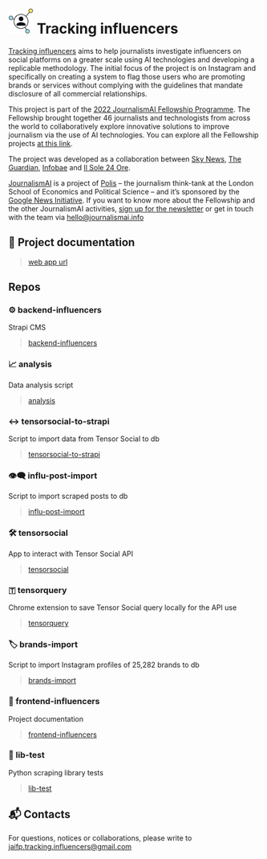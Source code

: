 # ![LOGO](https://github.com/jaifp-tracking-influencers/assets/raw/main/img/logo-50x50.png) Tracking influencers

[Tracking influencers](https://tracking-influencers.com/) aims to help journalists investigate influencers on social platforms on a greater scale using AI technologies and developing a replicable methodology. The initial focus of the project is on Instagram and specifically on creating a system to flag those users who are promoting brands or services without complying with the guidelines that mandate disclosure of all commercial relationships.

This project is part of the [2022 JournalismAI Fellowship Programme](https://www.lse.ac.uk/media-and-communications/polis/JournalismAI/Fellowship-Programme). The Fellowship brought together 46 journalists and technologists from across the world to collaboratively explore innovative solutions to improve journalism via the use of AI technologies. You can explore all the Fellowship projects [at this link](https://www.lse.ac.uk/media-and-communications/polis/JournalismAI/Fellowship-Programme).

The project was developed as a collaboration between [Sky News](https://news.sky.com/), [The Guardian](https://www.theguardian.com/international), [Infobae](https://www.infobae.com/) and [Il Sole 24 Ore](https://www.ilsole24ore.com/).

[JournalismAI](https://www.lse.ac.uk/media-and-communications/polis/JournalismAI) is a project of [Polis](https://www.lse.ac.uk/media-and-communications/polis) – the journalism think-tank at the London School of Economics and Political Science – and it’s sponsored by the [Google News Initiative](https://newsinitiative.withgoogle.com/). If you want to know more about the Fellowship and the other JournalismAI activities, [sign up for the newsletter](https://mailchi.mp/lse.ac.uk/journalismai) or get in touch with the team via hello@journalismai.info

## 📃 Project documentation

> [web app url](https://tracking-influencers.com/)

## Repos

### ⚙️ backend-influencers

Strapi CMS

> [backend-influencers](backend-influencers)

### 📈 analysis

Data analysis script

> [analysis](analysis)

### ↔️ tensorsocial-to-strapi

Script to import data from Tensor Social to db

> [tensorsocial-to-strapi](tensorsocial-to-strapi)

### 👁️‍🗨️ influ-post-import

Script to import scraped posts to db

> [influ-post-import](influ-post-import)

### 🛠️ tensorsocial

App to interact with Tensor Social API

> [tensorsocial](tensorsocial)

### 🇹 tensorquery

Chrome extension to save Tensor Social query locally for the API use

> [tensorquery](tensorquery)

### 🏷️ brands-import

Script to import Instagram profiles of 25,282 brands to db

> [brands-import](brands-import)

### 📸 frontend-influencers

Project documentation

> [frontend-influencers](frontend-influencers)

### 🔎 lib-test

Python scraping library tests

> [lib-test](lib-test)

## 📬 Contacts

For questions, notices or collaborations, please write to
[jaifp.tracking.influencers@gmail.com](mailto:jaifp.tracking.influencers@gmail.com)
